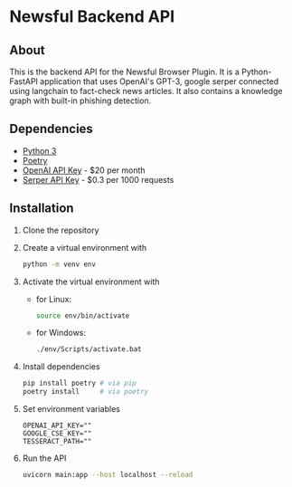 # Newsful Backend API

## About

This is the backend API for the Newsful Browser Plugin. It is a Python-FastAPI application that uses OpenAI's GPT-3, google serper connected using langchain to fact-check news articles. It also contains a knowledge graph with built-in phishing detection.

## Dependencies

- [Python 3](https://www.python.org/downloads/)
- [Poetry](https://python-poetry.org/docs/#installation)
- [OpenAI API Key](https://openai.com/) - $20 per month
- [Serper API Key](https://serper.dev/) - $0.3 per 1000 requests

## Installation

1. Clone the repository
2. Create a virtual environment with

    ```sh
    python -m venv env
    ```

3. Activate the virtual environment with

    - for Linux:

        ```sh
        source env/bin/activate
        ```

    - for Windows:

        ```sh
        ./env/Scripts/activate.bat
        ```

4. Install dependencies

    ```sh
    pip install poetry # via pip
    poetry install     # via poetry
    ```

5. Set environment variables

    ```env
    OPENAI_API_KEY=""
    GOOGLE_CSE_KEY=""
    TESSERACT_PATH=""
    ```

6. Run the API

    ```sh
    uvicorn main:app --host localhost --reload
    ```
